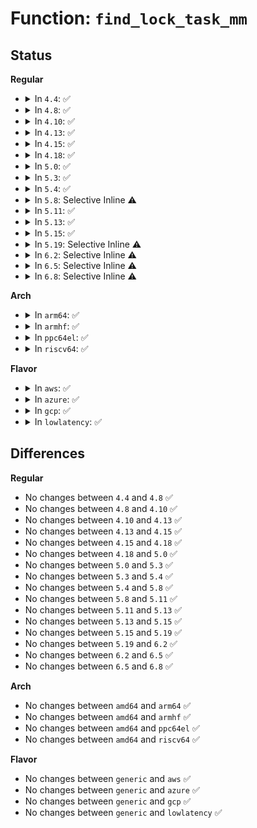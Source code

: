 # Function: <code>find_lock_task_mm</code>

## Status
<b>Regular</b>
<ul>
<li>
<details>
<summary>In <code>4.4</code>: ✅</summary>

```c
struct task_struct *find_lock_task_mm(struct task_struct *p);
```

**Collision:** Unique Global

**Inline:** No

**Transformation:** False

**Instances:**

```
In mm/oom_kill.c (ffffffff811907d0)
Location: mm/oom_kill.c:102
Inline: False
Direct callers:
  - kernel/cpu.c:clear_tasks_mm_cpumask
  - mm/oom_kill.c:dump_header
  - mm/oom_kill.c:oom_kill_process
  - mm/memcontrol.c:task_in_mem_cgroup
```
**Symbols:**

```
ffffffff811907d0-ffffffff8119084b: find_lock_task_mm (STB_GLOBAL)
```
</details>
</li>
<li>
<details>
<summary>In <code>4.8</code>: ✅</summary>

```c
struct task_struct *find_lock_task_mm(struct task_struct *p);
```

**Collision:** Unique Global

**Inline:** No

**Transformation:** False

**Instances:**

```
In mm/oom_kill.c (ffffffff811a4950)
Location: mm/oom_kill.c:107
Inline: False
Direct callers:
  - kernel/cpu.c:clear_tasks_mm_cpumask
  - mm/oom_kill.c:oom_reaper
  - mm/oom_kill.c:__oom_reap_task
  - mm/memcontrol.c:task_in_mem_cgroup
  - fs/proc/base.c:__set_oom_adj
  - fs/proc/base.c:__set_oom_adj
```
**Symbols:**

```
ffffffff811a4950-ffffffff811a49cb: find_lock_task_mm (STB_GLOBAL)
```
</details>
</li>
<li>
<details>
<summary>In <code>4.10</code>: ✅</summary>

```c
struct task_struct *find_lock_task_mm(struct task_struct *p);
```

**Collision:** Unique Global

**Inline:** No

**Transformation:** False

**Instances:**

```
In mm/oom_kill.c (ffffffff811b5240)
Location: mm/oom_kill.c:107
Inline: False
Direct callers:
  - kernel/cpu.c:clear_tasks_mm_cpumask
  - mm/oom_kill.c:oom_kill_process
  - mm/memcontrol.c:task_in_mem_cgroup
  - fs/proc/base.c:__set_oom_adj
  - fs/proc/base.c:__set_oom_adj
```
**Symbols:**

```
ffffffff811b5240-ffffffff811b52bb: find_lock_task_mm (STB_GLOBAL)
```
</details>
</li>
<li>
<details>
<summary>In <code>4.13</code>: ✅</summary>

```c
struct task_struct *find_lock_task_mm(struct task_struct *p);
```

**Collision:** Unique Global

**Inline:** No

**Transformation:** False

**Instances:**

```
In mm/oom_kill.c (ffffffff811bcf60)
Location: mm/oom_kill.c:110
Inline: False
Direct callers:
  - kernel/cpu.c:clear_tasks_mm_cpumask
  - mm/oom_kill.c:oom_kill_process
  - mm/oom_kill.c:dump_header
  - mm/memcontrol.c:task_in_mem_cgroup
  - fs/proc/base.c:__set_oom_adj
  - fs/proc/base.c:__set_oom_adj
```
**Symbols:**

```
ffffffff811bcf60-ffffffff811bcfdb: find_lock_task_mm (STB_GLOBAL)
```
</details>
</li>
<li>
<details>
<summary>In <code>4.15</code>: ✅</summary>

```c
struct task_struct *find_lock_task_mm(struct task_struct *p);
```

**Collision:** Unique Global

**Inline:** No

**Transformation:** False

**Instances:**

```
In mm/oom_kill.c (ffffffff811d1b70)
Location: mm/oom_kill.c:112
Inline: False
Direct callers:
  - kernel/cpu.c:clear_tasks_mm_cpumask
  - mm/oom_kill.c:oom_kill_process
  - mm/oom_kill.c:dump_header
  - mm/memcontrol.c:task_in_mem_cgroup
  - fs/proc/base.c:__set_oom_adj
  - fs/proc/base.c:__set_oom_adj
```
**Symbols:**

```
ffffffff811d1b70-ffffffff811d1beb: find_lock_task_mm (STB_GLOBAL)
```
</details>
</li>
<li>
<details>
<summary>In <code>4.18</code>: ✅</summary>

```c
struct task_struct *find_lock_task_mm(struct task_struct *p);
```

**Collision:** Unique Global

**Inline:** No

**Transformation:** False

**Instances:**

```
In mm/oom_kill.c (ffffffff811f29a0)
Location: mm/oom_kill.c:112
Inline: False
Direct callers:
  - kernel/cpu.c:clear_tasks_mm_cpumask
  - mm/oom_kill.c:oom_kill_process
  - mm/oom_kill.c:dump_header
  - mm/memcontrol.c:task_in_mem_cgroup
  - fs/proc/base.c:__set_oom_adj
  - fs/proc/base.c:__set_oom_adj
```
**Symbols:**

```
ffffffff811f29a0-ffffffff811f2a1b: find_lock_task_mm (STB_GLOBAL)
```
</details>
</li>
<li>
<details>
<summary>In <code>5.0</code>: ✅</summary>

```c
struct task_struct *find_lock_task_mm(struct task_struct *p);
```

**Collision:** Unique Global

**Inline:** No

**Transformation:** False

**Instances:**

```
In mm/oom_kill.c (ffffffff81204840)
Location: mm/oom_kill.c:120
Inline: False
Direct callers:
  - kernel/cpu.c:clear_tasks_mm_cpumask
  - mm/oom_kill.c:__oom_kill_process
  - mm/oom_kill.c:dump_header
  - mm/memcontrol.c:task_in_mem_cgroup
  - fs/proc/base.c:__set_oom_adj
  - fs/proc/base.c:__set_oom_adj
```
**Symbols:**

```
ffffffff81204840-ffffffff812048bb: find_lock_task_mm (STB_GLOBAL)
```
</details>
</li>
<li>
<details>
<summary>In <code>5.3</code>: ✅</summary>

```c
struct task_struct *find_lock_task_mm(struct task_struct *p);
```

**Collision:** Unique Global

**Inline:** No

**Transformation:** False

**Instances:**

```
In mm/oom_kill.c (ffffffff8121bc30)
Location: mm/oom_kill.c:132
Inline: False
Direct callers:
  - kernel/cpu.c:clear_tasks_mm_cpumask
  - mm/oom_kill.c:__oom_kill_process
  - fs/proc/base.c:__set_oom_adj
  - fs/proc/base.c:__set_oom_adj
```
**Symbols:**

```
ffffffff8121bc30-ffffffff8121bcaf: find_lock_task_mm (STB_GLOBAL)
```
</details>
</li>
<li>
<details>
<summary>In <code>5.4</code>: ✅</summary>

```c
struct task_struct *find_lock_task_mm(struct task_struct *p);
```

**Collision:** Unique Global

**Inline:** No

**Transformation:** False

**Instances:**

```
In mm/oom_kill.c (ffffffff812295c0)
Location: mm/oom_kill.c:132
Inline: False
Direct callers:
  - kernel/cpu.c:clear_tasks_mm_cpumask
  - mm/oom_kill.c:__oom_kill_process
  - fs/proc/base.c:__set_oom_adj
  - fs/proc/base.c:__set_oom_adj
```
**Symbols:**

```
ffffffff812295c0-ffffffff8122963f: find_lock_task_mm (STB_GLOBAL)
```
</details>
</li>
<li>
<details>
<summary>In <code>5.8</code>: Selective Inline ⚠️</summary>

```c
struct task_struct *find_lock_task_mm(struct task_struct *p);
```

**Collision:** Unique Global

**Inline:** Selective

**Transformation:** False

**Instances:**

```
In mm/oom_kill.c (ffffffff81256775)
Location: mm/oom_kill.c:133
Inline: True
Inline callers:
  - mm/oom_kill.c:__oom_kill_process
Direct callers:
  - kernel/cpu.c:clear_tasks_mm_cpumask
```
**Symbols:**

```
ffffffff81256f00-ffffffff81256f7f: find_lock_task_mm (STB_GLOBAL)
```
</details>
</li>
<li>
<details>
<summary>In <code>5.11</code>: ✅</summary>

```c
struct task_struct *find_lock_task_mm(struct task_struct *p);
```

**Collision:** Unique Global

**Inline:** No

**Transformation:** False

**Instances:**

```
In mm/oom_kill.c (ffffffff81260ea0)
Location: mm/oom_kill.c:135
Inline: False
Direct callers:
  - kernel/cpu.c:clear_tasks_mm_cpumask
  - mm/oom_kill.c:__oom_kill_process
```
**Symbols:**

```
ffffffff81260ea0-ffffffff81260f24: find_lock_task_mm (STB_GLOBAL)
```
</details>
</li>
<li>
<details>
<summary>In <code>5.13</code>: ✅</summary>

```c
struct task_struct *find_lock_task_mm(struct task_struct *p);
```

**Collision:** Unique Global

**Inline:** No

**Transformation:** False

**Instances:**

```
In mm/oom_kill.c (ffffffff81265a00)
Location: mm/oom_kill.c:135
Inline: False
Direct callers:
  - kernel/cpu.c:clear_tasks_mm_cpumask
  - mm/oom_kill.c:__oom_kill_process
```
**Symbols:**

```
ffffffff81265a00-ffffffff81265a84: find_lock_task_mm (STB_GLOBAL)
```
</details>
</li>
<li>
<details>
<summary>In <code>5.15</code>: ✅</summary>

```c
struct task_struct *find_lock_task_mm(struct task_struct *p);
```

**Collision:** Unique Global

**Inline:** No

**Transformation:** False

**Instances:**

```
In mm/oom_kill.c (ffffffff812a2230)
Location: mm/oom_kill.c:136
Inline: False
Direct callers:
  - kernel/cpu.c:clear_tasks_mm_cpumask
  - mm/oom_kill.c:__do_sys_process_mrelease
  - mm/oom_kill.c:__oom_kill_process
```
**Symbols:**

```
ffffffff812a2230-ffffffff812a22b4: find_lock_task_mm (STB_GLOBAL)
```
</details>
</li>
<li>
<details>
<summary>In <code>5.19</code>: Selective Inline ⚠️</summary>

```c
struct task_struct *find_lock_task_mm(struct task_struct *p);
```

**Collision:** Unique Global

**Inline:** Selective

**Transformation:** False

**Instances:**

```
In mm/oom_kill.c (ffffffff812fb05a)
Location: mm/oom_kill.c:133
Inline: True
Inline callers:
  - mm/oom_kill.c:__do_sys_process_mrelease
  - mm/oom_kill.c:__oom_kill_process
  - mm/oom_kill.c:oom_badness
Direct callers:
  - kernel/cpu.c:clear_tasks_mm_cpumask
```
**Symbols:**

```
ffffffff812fa5e0-ffffffff812fa66d: find_lock_task_mm (STB_GLOBAL)
```
</details>
</li>
<li>
<details>
<summary>In <code>6.2</code>: Selective Inline ⚠️</summary>

```c
struct task_struct *find_lock_task_mm(struct task_struct *p);
```

**Collision:** Unique Global

**Inline:** Selective

**Transformation:** False

**Instances:**

```
In mm/oom_kill.c (ffffffff813643aa)
Location: mm/oom_kill.c:133
Inline: True
Inline callers:
  - mm/oom_kill.c:__do_sys_process_mrelease
  - mm/oom_kill.c:__oom_kill_process
  - mm/oom_kill.c:oom_badness
Direct callers:
  - kernel/cpu.c:clear_tasks_mm_cpumask
```
**Symbols:**

```
ffffffff81364d80-ffffffff81364e0d: find_lock_task_mm (STB_GLOBAL)
```
</details>
</li>
<li>
<details>
<summary>In <code>6.5</code>: Selective Inline ⚠️</summary>

```c
struct task_struct *find_lock_task_mm(struct task_struct *p);
```

**Collision:** Unique Global

**Inline:** Selective

**Transformation:** False

**Instances:**

```
In mm/oom_kill.c (ffffffff8139687a)
Location: mm/oom_kill.c:133
Inline: True
Inline callers:
  - mm/oom_kill.c:__do_sys_process_mrelease
  - mm/oom_kill.c:__oom_kill_process
  - mm/oom_kill.c:oom_badness
Direct callers:
  - kernel/cpu.c:clear_tasks_mm_cpumask
```
**Symbols:**

```
ffffffff81397240-ffffffff813972cd: find_lock_task_mm (STB_GLOBAL)
```
</details>
</li>
<li>
<details>
<summary>In <code>6.8</code>: Selective Inline ⚠️</summary>

```c
struct task_struct *find_lock_task_mm(struct task_struct *p);
```

**Collision:** Unique Global

**Inline:** Selective

**Transformation:** False

**Instances:**

```
In mm/oom_kill.c (ffffffff813c018a)
Location: mm/oom_kill.c:133
Inline: True
Inline callers:
  - mm/oom_kill.c:__do_sys_process_mrelease
  - mm/oom_kill.c:__oom_kill_process
  - mm/oom_kill.c:oom_badness
Direct callers:
  - kernel/cpu.c:clear_tasks_mm_cpumask
```
**Symbols:**

```
ffffffff813c1070-ffffffff813c10fd: find_lock_task_mm (STB_GLOBAL)
```
</details>
</li>
</ul>
<b>Arch</b>
<ul>
<li>
<details>
<summary>In <code>arm64</code>: ✅</summary>

```c
struct task_struct *find_lock_task_mm(struct task_struct *p);
```

**Collision:** Unique Global

**Inline:** No

**Transformation:** False

**Instances:**

```
In mm/oom_kill.c (ffff8000102b72d0)
Location: mm/oom_kill.c:132
Inline: False
Direct callers:
  - kernel/cpu.c:clear_tasks_mm_cpumask
  - mm/oom_kill.c:__oom_kill_process
  - fs/proc/base.c:__set_oom_adj
  - fs/proc/base.c:__set_oom_adj
```
**Symbols:**

```
ffff8000102b72d0-ffff8000102b73a0: find_lock_task_mm (STB_GLOBAL)
```
</details>
</li>
<li>
<details>
<summary>In <code>armhf</code>: ✅</summary>

```c
struct task_struct *find_lock_task_mm(struct task_struct *p);
```

**Collision:** Unique Global

**Inline:** No

**Transformation:** False

**Instances:**

```
In mm/oom_kill.c (c04e3ffc)
Location: mm/oom_kill.c:132
Inline: False
Direct callers:
  - kernel/cpu.c:clear_tasks_mm_cpumask
  - mm/oom_kill.c:__oom_kill_process
  - fs/proc/base.c:__set_oom_adj
  - fs/proc/base.c:__set_oom_adj
```
**Symbols:**

```
c04e3ffc-c04e4088: find_lock_task_mm (STB_GLOBAL)
```
</details>
</li>
<li>
<details>
<summary>In <code>ppc64el</code>: ✅</summary>

```c
struct task_struct *find_lock_task_mm(struct task_struct *p);
```

**Collision:** Unique Global

**Inline:** No

**Transformation:** False

**Instances:**

```
In mm/oom_kill.c (c00000000036eed0)
Location: mm/oom_kill.c:132
Inline: False
Direct callers:
  - kernel/cpu.c:clear_tasks_mm_cpumask
  - mm/oom_kill.c:__oom_kill_process
  - fs/proc/base.c:__set_oom_adj
  - fs/proc/base.c:__set_oom_adj
```
**Symbols:**

```
c00000000036eed0-c00000000036efb4: find_lock_task_mm (STB_GLOBAL)
```
</details>
</li>
<li>
<details>
<summary>In <code>riscv64</code>: ✅</summary>

```c
struct task_struct *find_lock_task_mm(struct task_struct *p);
```

**Collision:** Unique Global

**Inline:** No

**Transformation:** False

**Instances:**

```
In mm/oom_kill.c (ffffffe0001db646)
Location: mm/oom_kill.c:132
Inline: False
Direct callers:
  - mm/oom_kill.c:__oom_kill_process
  - fs/proc/base.c:__set_oom_adj
  - fs/proc/base.c:__set_oom_adj
```
**Symbols:**

```
ffffffe0001db646-ffffffe0001db6ea: find_lock_task_mm (STB_GLOBAL)
```
</details>
</li>
</ul>
<b>Flavor</b>
<ul>
<li>
<details>
<summary>In <code>aws</code>: ✅</summary>

```c
struct task_struct *find_lock_task_mm(struct task_struct *p);
```

**Collision:** Unique Global

**Inline:** No

**Transformation:** False

**Instances:**

```
In mm/oom_kill.c (ffffffff81221c10)
Location: mm/oom_kill.c:132
Inline: False
Direct callers:
  - kernel/cpu.c:clear_tasks_mm_cpumask
  - mm/oom_kill.c:__oom_kill_process
  - fs/proc/base.c:__set_oom_adj
  - fs/proc/base.c:__set_oom_adj
```
**Symbols:**

```
ffffffff81221c10-ffffffff81221c8f: find_lock_task_mm (STB_GLOBAL)
```
</details>
</li>
<li>
<details>
<summary>In <code>azure</code>: ✅</summary>

```c
struct task_struct *find_lock_task_mm(struct task_struct *p);
```

**Collision:** Unique Global

**Inline:** No

**Transformation:** False

**Instances:**

```
In mm/oom_kill.c (ffffffff81214dc0)
Location: mm/oom_kill.c:132
Inline: False
Direct callers:
  - kernel/cpu.c:clear_tasks_mm_cpumask
  - mm/oom_kill.c:__oom_kill_process
  - fs/proc/base.c:__set_oom_adj
  - fs/proc/base.c:__set_oom_adj
```
**Symbols:**

```
ffffffff81214dc0-ffffffff81214e3f: find_lock_task_mm (STB_GLOBAL)
```
</details>
</li>
<li>
<details>
<summary>In <code>gcp</code>: ✅</summary>

```c
struct task_struct *find_lock_task_mm(struct task_struct *p);
```

**Collision:** Unique Global

**Inline:** No

**Transformation:** False

**Instances:**

```
In mm/oom_kill.c (ffffffff8121f9b0)
Location: mm/oom_kill.c:132
Inline: False
Direct callers:
  - kernel/cpu.c:clear_tasks_mm_cpumask
  - mm/oom_kill.c:__oom_kill_process
  - fs/proc/base.c:__set_oom_adj
  - fs/proc/base.c:__set_oom_adj
```
**Symbols:**

```
ffffffff8121f9b0-ffffffff8121fa2f: find_lock_task_mm (STB_GLOBAL)
```
</details>
</li>
<li>
<details>
<summary>In <code>lowlatency</code>: ✅</summary>

```c
struct task_struct *find_lock_task_mm(struct task_struct *p);
```

**Collision:** Unique Global

**Inline:** No

**Transformation:** False

**Instances:**

```
In mm/oom_kill.c (ffffffff8122ea50)
Location: mm/oom_kill.c:132
Inline: False
Direct callers:
  - kernel/cpu.c:clear_tasks_mm_cpumask
  - mm/oom_kill.c:__oom_kill_process
  - fs/proc/base.c:__set_oom_adj
  - fs/proc/base.c:__set_oom_adj
```
**Symbols:**

```
ffffffff8122ea50-ffffffff8122ead7: find_lock_task_mm (STB_GLOBAL)
```
</details>
</li>
</ul>

## Differences
<b>Regular</b>
<ul>
<li>
No changes between <code>4.4</code> and <code>4.8</code> ✅
</li>
<li>
No changes between <code>4.8</code> and <code>4.10</code> ✅
</li>
<li>
No changes between <code>4.10</code> and <code>4.13</code> ✅
</li>
<li>
No changes between <code>4.13</code> and <code>4.15</code> ✅
</li>
<li>
No changes between <code>4.15</code> and <code>4.18</code> ✅
</li>
<li>
No changes between <code>4.18</code> and <code>5.0</code> ✅
</li>
<li>
No changes between <code>5.0</code> and <code>5.3</code> ✅
</li>
<li>
No changes between <code>5.3</code> and <code>5.4</code> ✅
</li>
<li>
No changes between <code>5.4</code> and <code>5.8</code> ✅
</li>
<li>
No changes between <code>5.8</code> and <code>5.11</code> ✅
</li>
<li>
No changes between <code>5.11</code> and <code>5.13</code> ✅
</li>
<li>
No changes between <code>5.13</code> and <code>5.15</code> ✅
</li>
<li>
No changes between <code>5.15</code> and <code>5.19</code> ✅
</li>
<li>
No changes between <code>5.19</code> and <code>6.2</code> ✅
</li>
<li>
No changes between <code>6.2</code> and <code>6.5</code> ✅
</li>
<li>
No changes between <code>6.5</code> and <code>6.8</code> ✅
</li>
</ul>
<b>Arch</b>
<ul>
<li>
No changes between <code>amd64</code> and <code>arm64</code> ✅
</li>
<li>
No changes between <code>amd64</code> and <code>armhf</code> ✅
</li>
<li>
No changes between <code>amd64</code> and <code>ppc64el</code> ✅
</li>
<li>
No changes between <code>amd64</code> and <code>riscv64</code> ✅
</li>
</ul>
<b>Flavor</b>
<ul>
<li>
No changes between <code>generic</code> and <code>aws</code> ✅
</li>
<li>
No changes between <code>generic</code> and <code>azure</code> ✅
</li>
<li>
No changes between <code>generic</code> and <code>gcp</code> ✅
</li>
<li>
No changes between <code>generic</code> and <code>lowlatency</code> ✅
</li>
</ul>
